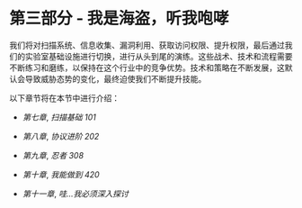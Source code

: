 # 第三部分 - 我是海盗，听我咆哮

我们将对扫描系统、信息收集、漏洞利用、获取访问权限、提升权限，最后通过我们的实验室基础设施进行切换，进行从头到尾的演练。这些战术、技术和流程需要不断练习和磨练，以保持在这个行业中的竞争优势。技术和策略在不断发展，这默认会导致威胁态势的变化，最终迫使我们不断提升技能。

以下章节将在本节中进行介绍：

+   *第七章*, *扫描基础 101*

+   *第八章*, *协议进阶 202*

+   *第九章*, *忍者 308*

+   *第十章*, *我能做到 420*

+   *第十一章*, *哇...我必须深入探讨*
